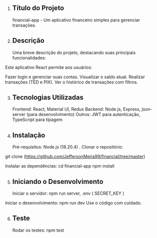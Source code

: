 1. ## Título do Projeto

    financial-app - Um aplicativo financeiro simples para gerenciar transações.

2. ## Descrição
    Uma breve descrição do projeto, destacando suas principais funcionalidades:

Este aplicativo React permite aos usuários:

Fazer login e gerenciar suas contas.
Visualizar o saldo atual.
Realizar transações (TED e PIX).
Ver o histórico de transações com filtros.

3. ## Tecnologias Utilizadas
    Frontend: React, Material UI, Redux
    Backend: Node.js, Express, json-server (para desenvolvimento)
    Outros: JWT para autenticação, TypeScript para tipagem
4. ## Instalação
    Pré-requisitos: Node.js (18.20.4) .
    Clonar o repositório:

git clone (https://github.com/JeffersonMeira99/financial/tree/master)

Instalar as dependências:
cd financial-app
npm install

5. ## Iniciando o Desenvolvimento
    Iniciar o servidor:
    npm run server,
    .env ( SECRET_KEY )

Iniciar o desenvolvimento:
npm run dev
Use o código com cuidado.

6. ## Teste
    Rodar os testes:
    npm test
